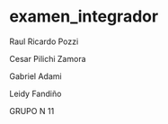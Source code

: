 # examen_integrador

Raul Ricardo Pozzi

Cesar Pilichi Zamora

Gabriel Adami

Leidy Fandiño 
		
GRUPO N	 11 


